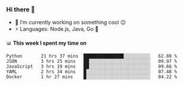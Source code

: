 ### Hi there 👋

<!--
**nodejh/nodejh** is a ✨ _special_ ✨ repository because its `README.md` (this file) appears on your GitHub profile.

Here are some ideas to get you started:

- 🔭 I’m currently working on ...
- 🌱 I’m currently learning ...
- 👯 I’m looking to collaborate on ...
- 🤔 I’m looking for help with ...
- 💬 Ask me about ...
- 📫 How to reach me: ...
- 😄 Pronouns: ...
- ⚡ Fun fact: ...
-->

- 🔭 I’m currently working on something cool :wink:
- ⚡ Languages: Node.js, Java, Go :thought_balloon:

📊 **This week I spent my time on**

<!--START_SECTION:waka-->
```text
Python       21 hrs 37 mins  ███████████████░░░░░░░░░░   62.80 % 
JSON         3 hrs 25 mins   ██░░░░░░░░░░░░░░░░░░░░░░░   09.97 % 
JavaScript   3 hrs 19 mins   ██░░░░░░░░░░░░░░░░░░░░░░░   09.66 % 
YAML         2 hrs 34 mins   █░░░░░░░░░░░░░░░░░░░░░░░░   07.48 % 
Docker       1 hr 27 mins    █░░░░░░░░░░░░░░░░░░░░░░░░   04.22 %
```
<!--END_SECTION:waka-->


<!--
:traffic_light: **Visitors**

![visitors](https://visitor-badge.glitch.me/badge?page_id=nodejh.nodejh)
-->
